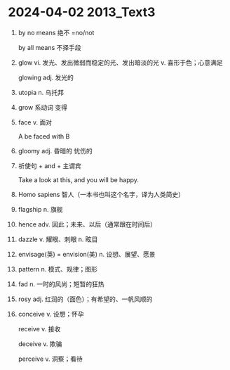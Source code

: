 # 2024-04-02 2013_Text3

1. by no means 绝不 =no/not

   by all means 不择手段

2. glow vi. 发光、发出微弱而稳定的光、发出暗淡的光 v. 喜形于色；心意满足

   glowing adj. 发光的

3. utopia n. 乌托邦

4. grow 系动词 变得

5. face v. 面对

   A be faced with B

6. gloomy adj. 昏暗的 忧伤的

7. 祈使句 + and + 主谓宾

   Take a look at this, and you will be happy.

8. Homo sapiens 智人（一本书也叫这个名字，译为人类简史）

9. flagship n. 旗舰

10. hence adv. 因此；未来、以后（通常跟在时间后）

11. dazzle v. 耀眼、刺眼 n. 眩目

12. envisage(英) = envision(美) n. 设想、展望、愿景

13. pattern n. 模式、规律；图形

14. fad n. 一时的风尚；短暂的狂热

15. rosy adj. 红润的（面色）；有希望的、一帆风顺的

16. conceive v. 设想；怀孕

    receive v. 接收

    deceive v. 欺骗

    perceive v. 洞察；看待
